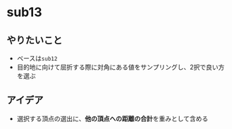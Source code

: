 # sub13

## やりたいこと
- ベースは`sub12`
- 目的地に向けて屈折する際に対角にある値をサンプリングし、2択で良い方を選ぶ

## アイデア
- 選択する頂点の選出に、**他の頂点への距離の合計**を重みとして含める
